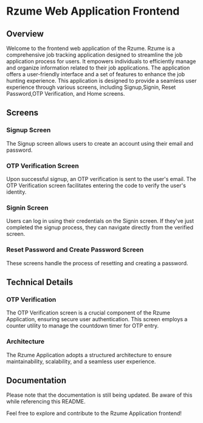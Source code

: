 
# Rzume Web Application Frontend

## Overview

Welcome to the frontend web application of the Rzume. Rzume is a comprehensive job tracking application designed to streamline the job application process for users. It empowers individuals to efficiently manage and organize information related to their job applications. The application offers a user-friendly interface and a set of features to enhance the job hunting experience. This application is designed to provide a seamless user experience through various screens, including Signup,Signin,  Reset Password,OTP Verification, and Home screens.

## Screens


### Signup Screen

The Signup screen allows users to create an account using their email and password.

### OTP Verification Screen

Upon successful signup, an OTP verification is sent to the user's email. The OTP Verification screen facilitates entering the code to verify the user's identity.

### Signin Screen

Users can log in using their credentials on the Signin screen. If they've just completed the signup process, they can navigate directly from the verified screen.

### Reset Password and Create Password Screen

These screens handle the process of resetting and creating a password.

## Technical Details

### OTP Verification

The OTP Verification screen is a crucial component of the Rzume Application, ensuring secure user authentication. This screen employs a counter utility to manage the countdown timer for OTP entry.


### Architecture

The Rzume Application adopts a structured architecture to ensure maintainability, scalability, and a seamless user experience.



## Documentation

Please note that the documentation is still being updated. Be aware of this while referencing this README.

Feel free to explore and contribute to the Rzume Application frontend!
